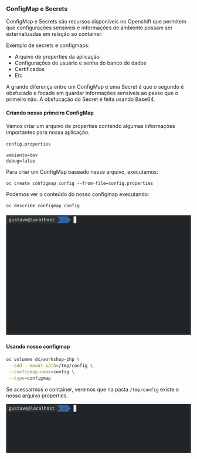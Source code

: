 ### ConfigMap e Secrets

ConfigMap e Secrets são recursos disponíveis no Openshift que permitem que configurações sensíveis e informações de ambiente possam ser externalizadas em relação ao container.

Exemplo de secrets e configmaps:

* Arquivo de properties da aplicação
* Configurações de usuário e senha do banco de dados
* Certificados
* Etc

A grande diferença entre um ConfigMap e uma Secret é que o segundo é obsfucado e focado em guardar informações sensíveis ao passo que o primeiro não. A obsfucação do Secret é feita usando Base64.

#### Criando nosso primeiro ConfigMap

Vamos criar um arquivo de properties contendo algumas informações importantes para nossa aplicação.

`config.properties`

```
ambiente=dev
debug=false
```

Para criar um ConfigMap baseado nesse arquivo, executamos:

```
oc create configmap config --from-file=config.properties
```

Podemos ver o conteúdo do nosso configmap executando:

```
oc describe configmap config
```

#### ![](/assets/configmap.gif)

#### Usando nosso configmap

```bash
oc volumes dc/workshop-php \
 --add --mount-path=/tmp/config \
 --configmap-name=config \
 --type=configmap
```

Se acessarmos o container, veremos que na pasta `/tmp/config` existe o nosso arquivo properties.

![](/assets/volume-configmap.gif)

